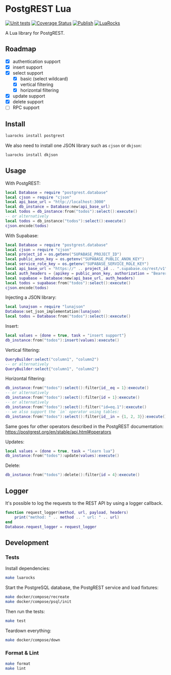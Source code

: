 # PostgREST Lua

[![Unit tests](https://github.com/AndreMiras/postgrest-lua/actions/workflows/unittests.yml/badge.svg)](https://github.com/AndreMiras/postgrest-lua/actions/workflows/unittests.yml)
[![Coverage Status](https://coveralls.io/repos/github/AndreMiras/postgrest-lua/badge.svg)](https://coveralls.io/github/AndreMiras/postgrest-lua)
[![Publish](https://github.com/AndreMiras/postgrest-lua/actions/workflows/publish.yml/badge.svg)](https://github.com/AndreMiras/postgrest-lua/actions/workflows/publish.yml)
[![LuaRocks](https://img.shields.io/luarocks/v/AndreMiras/postgrest)](https://luarocks.org/modules/AndreMiras/postgrest)

A Lua library for PostgREST.

## Roadmap

- [x] authentication support
- [x] insert support
- [x] select support
  - [x] basic (select wildcard)
  - [x] vertical filtering
  - [x] horizontal filtering
- [x] update support
- [x] delete support
- [ ] RPC support

## Install

```sh
luarocks install postgrest
```

We also need to install one JSON library such as `cjson` or `dkjson`:

```sh
luarocks install dkjson
```

## Usage

With PostgREST:

```lua
local Database = require "postgrest.database"
local cjson = require "cjson"
local api_base_url = "http://localhost:3000"
local db_instance = Database:new(api_base_url)
local todos = db_instance:from("todos"):select():execute()
-- or alternatively
local todos = db_instance("todos"):select():execute()
cjson.encode(todos)
```

With Supabase:

```lua
local Database = require "postgrest.database"
local cjson = require "cjson"
local project_id = os.getenv("SUPABASE_PROJECT_ID")
local public_anon_key = os.getenv("SUPABASE_PUBLIC_ANON_KEY")
local service_role_key = os.getenv("SUPABASE_SERVICE_ROLE_KEY")
local api_base_url = "https://" .. project_id .. ".supabase.co/rest/v1"
local auth_headers = {apikey = public_anon_key, authorization = "Bearer " .. service_role_key}
local supabase = Database:new(api_base_url, auth_headers)
local todos = supabase:from("todos"):select():execute()
cjson.encode(todos)
```

Injecting a JSON library:

```lua
local lunajson = require "lunajson"
Database:set_json_implementation(lunajson)
local todos = Database:from("todos"):select():execute()
```

Insert:

```lua
local values = {done = true, task = "insert support"}
db_instance:from("todos"):insert(values):execute()
```

Vertical filtering:

```lua
QueryBuilder:select("column1", "column2")
-- or alternatively
QueryBuilder:select{"column1", "column2"}
```

Horizontal filtering:

```lua
db_instance:from("todos"):select():filter{id__eq = 1}:execute()
-- or alternatively
db_instance:from("todos"):select():filter{id = 1}:execute()
-- or alternatively
db_instance:from("todos"):select():filter("id=eq.1"):execute()
-- we also support the `in` operator using tables:
db_instance:from("todos"):select():filter{id__in = {1, 2, 3}}:execute()
```

Same goes for other operators described in the PostgREST documentation:
https://postgrest.org/en/stable/api.html#operators

Updates:

```lua
local values = {done = true, task = "learn lua"}
db_instance:from("todos"):update(values):execute()
```

Delete:

```lua
db_instance:from("todos"):delete():filter{id = 4}:execute()
```

## Logger

It's possible to log the requests to the REST API by using a logger callback.

```lua
function request_logger(method, url, payload, headers)
    print("method: " .. method .. " url: " .. url)
end
Database.request_logger = request_logger
```

## Development

### Tests

Install dependencies:

```sh
make luarocks
```

Start the PostgreSQL database, the PostgREST service and load fixtures:

```sh
make docker/compose/recreate
make docker/compose/psql/init
```

Then run the tests:

```sh
make test
```

Teardown everything:

```sh
make docker/compose/down
```

### Format & Lint

```sh
make format
make lint
```
